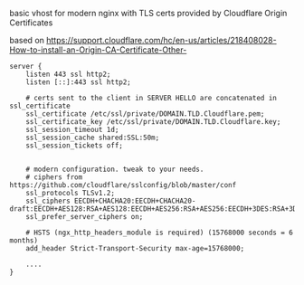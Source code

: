 basic vhost for modern nginx with TLS certs provided by Cloudflare Origin Certificates

based on
https://support.cloudflare.com/hc/en-us/articles/218408028-How-to-install-an-Origin-CA-Certificate-Other-

```
server {
    listen 443 ssl http2;
    listen [::]:443 ssl http2;

    # certs sent to the client in SERVER HELLO are concatenated in ssl_certificate
    ssl_certificate /etc/ssl/private/DOMAIN.TLD.Cloudflare.pem;
    ssl_certificate_key /etc/ssl/private/DOMAIN.TLD.Cloudflare.key;
    ssl_session_timeout 1d;
    ssl_session_cache shared:SSL:50m;
    ssl_session_tickets off;


    # modern configuration. tweak to your needs.
    # ciphers from https://github.com/cloudflare/sslconfig/blob/master/conf
    ssl_protocols TLSv1.2;
    ssl_ciphers EECDH+CHACHA20:EECDH+CHACHA20-draft:EECDH+AES128:RSA+AES128:EECDH+AES256:RSA+AES256:EECDH+3DES:RSA+3DES:!MD5;
    ssl_prefer_server_ciphers on;

    # HSTS (ngx_http_headers_module is required) (15768000 seconds = 6 months)
    add_header Strict-Transport-Security max-age=15768000;

    ....
}
```
